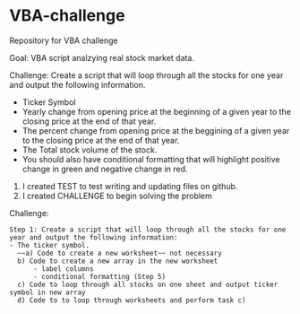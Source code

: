 # VBA-challenge

Repository for VBA challenge

Goal: VBA script analzying real stock market data. 

Challenge: Create a script that will loop through all the stocks for one year and output the following information.
  - Ticker Symbol
  - Yearly change from opening price at the beginning of a given year to the closing price at the end of that year.
  - The percent change from opening price at the beggining of a given year to the closing price at the end of that year.
  - The Total stock volume of the stock.
  - You should also have conditional formatting that will highlight positive change in green and negative change in red.
  
  1. I created TEST to test writing and updating files on github.
  2. I created CHALLENGE to begin solving the problem
  
  Challenge:
    
    Step 1: Create a script that will loop through all the stocks for one year and output the following information: 
    - The ticker symbol.
      ~~a) Code to create a new worksheet~~ not necessary
      b) Code to create a new array in the new worksheet
          - label columns
          - conditional formatting (Step 5)
      c) Code to loop through all stocks on one sheet and output ticker symbol in new array
      d) Code to to loop through worksheets and perform task c)

   
